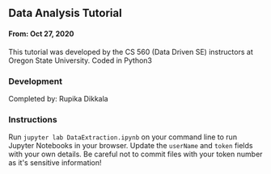 ## Data Analysis Tutorial
#### From: Oct 27, 2020

This tutorial was developed by the CS 560 (Data Driven SE) instructors at Oregon State University. Coded in Python3

### Development 

Completed by: Rupika Dikkala

### Instructions

Run `jupyter lab DataExtraction.ipynb` on your command line to run Jupyter Notebooks in your browser. Update the `userName` and `token` fields with your own details. Be careful not to commit files with your token number as it's sensitive information!

